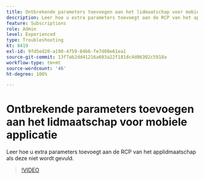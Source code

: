 ```yaml
---
title: Ontbrekende parameters toevoegen aan het lidmaatschap voor mobiele applicatie
description: Leer hoe u extra parameters toevoegt aan de RCP van het applidmaatschap als deze niet wordt gevuld.
feature: Subscriptions
role: Admin
level: Experienced
type: Troubleshooting
kt: 8419
exl-id: 9fd5ed20-a190-4759-84b6-fe7d08e61ea1
source-git-commit: 13f7ab2dd41216a603a22f181dc4d06302c5918a
workflow-type: tm+mt
source-wordcount: '46'
ht-degree: 100%

---
```


# Ontbrekende parameters toevoegen aan het lidmaatschap voor mobiele applicatie

Leer hoe u extra parameters toevoegt aan de RCP van het applidmaatschap als deze niet wordt gevuld.

>[!VIDEO](https://video.tv.adobe.com/v/335950?quality=12&learn=on)
